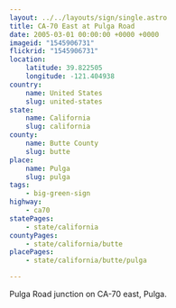 ```yaml
---
layout: ../../layouts/sign/single.astro
title: CA-70 East at Pulga Road
date: 2005-03-01 00:00:00 +0000 +0000
imageid: "1545906731"
flickrid: "1545906731"
location:
    latitude: 39.822505
    longitude: -121.404938
country:
    name: United States
    slug: united-states
state:
    name: California
    slug: california
county:
    name: Butte County
    slug: butte
place:
    name: Pulga
    slug: pulga
tags:
    - big-green-sign
highway:
    - ca70
statePages:
    - state/california
countyPages:
    - state/california/butte
placePages:
    - state/california/butte/pulga

---
```

Pulga Road junction on CA-70 east, Pulga.